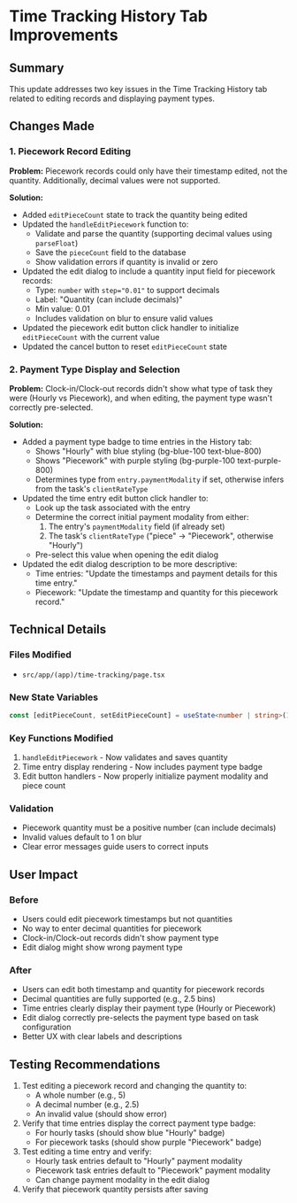 # Time Tracking History Tab Improvements

## Summary
This update addresses two key issues in the Time Tracking History tab related to editing records and displaying payment types.

## Changes Made

### 1. Piecework Record Editing
**Problem:** Piecework records could only have their timestamp edited, not the quantity. Additionally, decimal values were not supported.

**Solution:**
- Added `editPieceCount` state to track the quantity being edited
- Updated the `handleEditPiecework` function to:
  - Validate and parse the quantity (supporting decimal values using `parseFloat`)
  - Save the `pieceCount` field to the database
  - Show validation errors if quantity is invalid or zero
- Updated the edit dialog to include a quantity input field for piecework records:
  - Type: `number` with `step="0.01"` to support decimals
  - Label: "Quantity (can include decimals)"
  - Min value: 0.01
  - Includes validation on blur to ensure valid values
- Updated the piecework edit button click handler to initialize `editPieceCount` with the current value
- Updated the cancel button to reset `editPieceCount` state

### 2. Payment Type Display and Selection
**Problem:** Clock-in/Clock-out records didn't show what type of task they were (Hourly vs Piecework), and when editing, the payment type wasn't correctly pre-selected.

**Solution:**
- Added a payment type badge to time entries in the History tab:
  - Shows "Hourly" with blue styling (bg-blue-100 text-blue-800)
  - Shows "Piecework" with purple styling (bg-purple-100 text-purple-800)
  - Determines type from `entry.paymentModality` if set, otherwise infers from the task's `clientRateType`
- Updated the time entry edit button click handler to:
  - Look up the task associated with the entry
  - Determine the correct initial payment modality from either:
    1. The entry's `paymentModality` field (if already set)
    2. The task's `clientRateType` ("piece" → "Piecework", otherwise "Hourly")
  - Pre-select this value when opening the edit dialog
- Updated the edit dialog description to be more descriptive:
  - Time entries: "Update the timestamps and payment details for this time entry."
  - Piecework: "Update the timestamp and quantity for this piecework record."

## Technical Details

### Files Modified
- `src/app/(app)/time-tracking/page.tsx`

### New State Variables
```typescript
const [editPieceCount, setEditPieceCount] = useState<number | string>(1);
```

### Key Functions Modified
1. `handleEditPiecework` - Now validates and saves quantity
2. Time entry display rendering - Now includes payment type badge
3. Edit button handlers - Now properly initialize payment modality and piece count

### Validation
- Piecework quantity must be a positive number (can include decimals)
- Invalid values default to 1 on blur
- Clear error messages guide users to correct inputs

## User Impact

### Before
- Users could edit piecework timestamps but not quantities
- No way to enter decimal quantities for piecework
- Clock-in/Clock-out records didn't show payment type
- Edit dialog might show wrong payment type

### After
- Users can edit both timestamp and quantity for piecework records
- Decimal quantities are fully supported (e.g., 2.5 bins)
- Time entries clearly display their payment type (Hourly or Piecework)
- Edit dialog correctly pre-selects the payment type based on task configuration
- Better UX with clear labels and descriptions

## Testing Recommendations
1. Test editing a piecework record and changing the quantity to:
   - A whole number (e.g., 5)
   - A decimal number (e.g., 2.5)
   - An invalid value (should show error)
2. Verify that time entries display the correct payment type badge:
   - For hourly tasks (should show blue "Hourly" badge)
   - For piecework tasks (should show purple "Piecework" badge)
3. Test editing a time entry and verify:
   - Hourly task entries default to "Hourly" payment modality
   - Piecework task entries default to "Piecework" payment modality
   - Can change payment modality in the edit dialog
4. Verify that piecework quantity persists after saving
